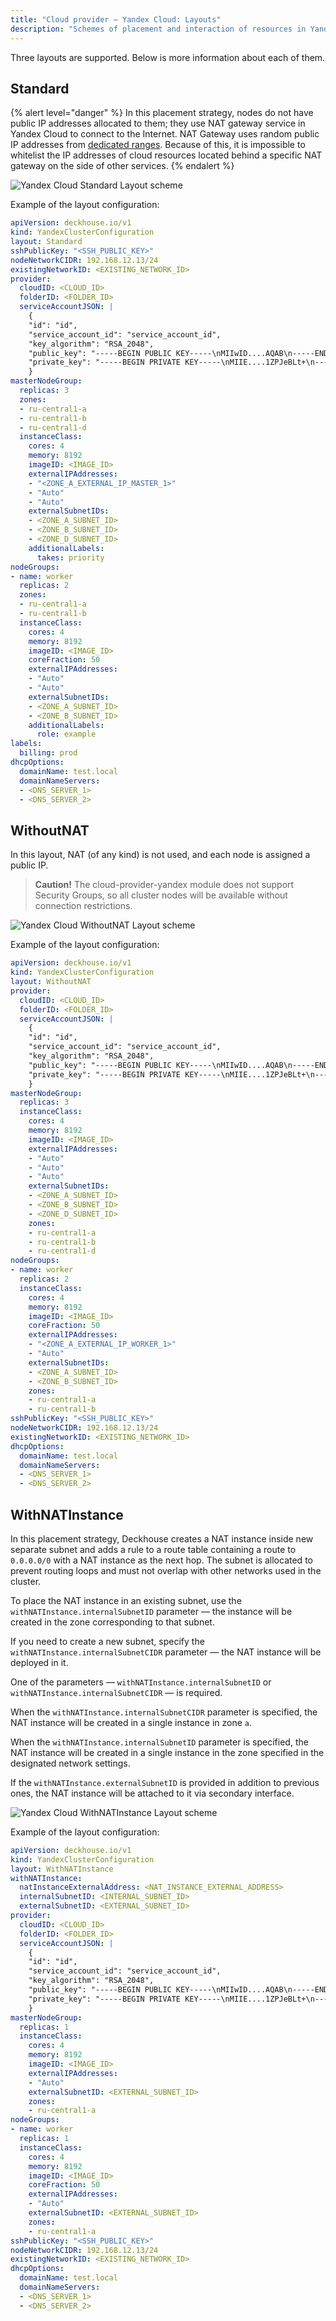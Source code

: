 ```yaml
---
title: "Cloud provider — Yandex Cloud: Layouts"
description: "Schemes of placement and interaction of resources in Yandex Cloud when working with the Deckhouse cloud provider."
---
```


Three layouts are supported. Below is more information about each of them.

## Standard

{% alert level="danger" %}
In this placement strategy, nodes do not have public IP addresses allocated to them; they use NAT gateway service in Yandex Cloud to connect to the Internet. NAT Gateway uses random public IP addresses from [dedicated ranges](https://yandex.cloud/ru/docs/overview/concepts/public-ips#virtual-private-cloud). Because of this, it is impossible to whitelist the IP addresses of cloud resources located behind a specific NAT gateway on the side of other services.
{% endalert %}

![Yandex Cloud Standard Layout scheme](images/yandex-standard.png)
<!--- Source: https://www.figma.com/design/T3ycFB7P6vZIL359UJAm7g/%D0%98%D0%BA%D0%BE%D0%BD%D0%BA%D0%B8-%D0%B8-%D1%81%D1%85%D0%B5%D0%BC%D1%8B?node-id=995-10422&t=IvETjbByf1MSQzcm-0 --->

Example of the layout configuration:

```yaml
apiVersion: deckhouse.io/v1
kind: YandexClusterConfiguration
layout: Standard
sshPublicKey: "<SSH_PUBLIC_KEY>"
nodeNetworkCIDR: 192.168.12.13/24
existingNetworkID: <EXISTING_NETWORK_ID>
provider:
  cloudID: <CLOUD_ID>
  folderID: <FOLDER_ID>
  serviceAccountJSON: |
    {
    "id": "id",
    "service_account_id": "service_account_id",
    "key_algorithm": "RSA_2048",
    "public_key": "-----BEGIN PUBLIC KEY-----\nMIIwID....AQAB\n-----END PUBLIC KEY-----\n",
    "private_key": "-----BEGIN PRIVATE KEY-----\nMIIE....1ZPJeBLt+\n-----END PRIVATE KEY-----\n"
    }
masterNodeGroup:
  replicas: 3
  zones:
  - ru-central1-a
  - ru-central1-b
  - ru-central1-d
  instanceClass:
    cores: 4
    memory: 8192
    imageID: <IMAGE_ID>
    externalIPAddresses:
    - "<ZONE_A_EXTERNAL_IP_MASTER_1>"
    - "Auto"
    - "Auto"
    externalSubnetIDs:
    - <ZONE_A_SUBNET_ID>
    - <ZONE_B_SUBNET_ID>
    - <ZONE_D_SUBNET_ID>
    additionalLabels:
      takes: priority
nodeGroups:
- name: worker
  replicas: 2
  zones:
  - ru-central1-a
  - ru-central1-b
  instanceClass:
    cores: 4
    memory: 8192
    imageID: <IMAGE_ID>
    coreFraction: 50
    externalIPAddresses:
    - "Auto"
    - "Auto"
    externalSubnetIDs:
    - <ZONE_A_SUBNET_ID>
    - <ZONE_B_SUBNET_ID>
    additionalLabels:
      role: example
labels:
  billing: prod
dhcpOptions:
  domainName: test.local
  domainNameServers:
  - <DNS_SERVER_1>
  - <DNS_SERVER_2>
```

## WithoutNAT

In this layout, NAT (of any kind) is not used, and each node is assigned a public IP.

> **Caution!** The cloud-provider-yandex module does not support Security Groups, so all cluster nodes will be available without connection restrictions.

![Yandex Cloud WithoutNAT Layout scheme](images/yandex-withoutnat.png)
<!--- Source: https://www.figma.com/design/T3ycFB7P6vZIL359UJAm7g/%D0%98%D0%BA%D0%BE%D0%BD%D0%BA%D0%B8-%D0%B8-%D1%81%D1%85%D0%B5%D0%BC%D1%8B?node-id=995-10557&t=IvETjbByf1MSQzcm-0 --->

Example of the layout configuration:

```yaml
apiVersion: deckhouse.io/v1
kind: YandexClusterConfiguration
layout: WithoutNAT
provider:
  cloudID: <CLOUD_ID>
  folderID: <FOLDER_ID>
  serviceAccountJSON: |
    {
    "id": "id",
    "service_account_id": "service_account_id",
    "key_algorithm": "RSA_2048",
    "public_key": "-----BEGIN PUBLIC KEY-----\nMIIwID....AQAB\n-----END PUBLIC KEY-----\n",
    "private_key": "-----BEGIN PRIVATE KEY-----\nMIIE....1ZPJeBLt+\n-----END PRIVATE KEY-----\n"
    }    
masterNodeGroup:
  replicas: 3
  instanceClass:
    cores: 4
    memory: 8192
    imageID: <IMAGE_ID>
    externalIPAddresses:
    - "Auto"
    - "Auto"
    - "Auto"
    externalSubnetIDs:
    - <ZONE_A_SUBNET_ID>
    - <ZONE_B_SUBNET_ID>
    - <ZONE_D_SUBNET_ID>
    zones:
    - ru-central1-a
    - ru-central1-b
    - ru-central1-d
nodeGroups:
- name: worker
  replicas: 2
  instanceClass:
    cores: 4
    memory: 8192
    imageID: <IMAGE_ID>
    coreFraction: 50
    externalIPAddresses:
    - "<ZONE_A_EXTERNAL_IP_WORKER_1>"
    - "Auto"
    externalSubnetIDs:
    - <ZONE_A_SUBNET_ID>
    - <ZONE_B_SUBNET_ID>
    zones:
    - ru-central1-a
    - ru-central1-b
sshPublicKey: "<SSH_PUBLIC_KEY>"
nodeNetworkCIDR: 192.168.12.13/24
existingNetworkID: <EXISTING_NETWORK_ID>
dhcpOptions:
  domainName: test.local
  domainNameServers:
  - <DNS_SERVER_1>
  - <DNS_SERVER_2>
```

## WithNATInstance

In this placement strategy, Deckhouse creates a NAT instance inside new separate subnet and adds a rule to a route table containing a route to `0.0.0.0/0` with a NAT instance as the next hop.
The subnet is allocated to prevent routing loops and must not overlap with other networks used in the cluster.

To place the NAT instance in an existing subnet, use the `withNATInstance.internalSubnetID` parameter — the instance will be created in the zone corresponding to that subnet.

If you need to create a new subnet, specify the `withNATInstance.internalSubnetCIDR` parameter — the NAT instance will be deployed in it.

One of the parameters — `withNATInstance.internalSubnetID` or `withNATInstance.internalSubnetCIDR` — is required.

When the `withNATInstance.internalSubnetCIDR` parameter is specified, the NAT instance will be created in a single instance in zone `a`.

When the `withNATInstance.internalSubnetID` parameter is specified, the NAT instance will be created in a single instance in the zone specified in the designated network settings.

If the `withNATInstance.externalSubnetID` is provided in addition to previous ones, the NAT instance will be attached to it via secondary interface.

![Yandex Cloud WithNATInstance Layout scheme](images/yandex-withnatinstance.png)
<!--- Source: https://www.figma.com/design/T3ycFB7P6vZIL359UJAm7g/%D0%98%D0%BA%D0%BE%D0%BD%D0%BA%D0%B8-%D0%B8-%D1%81%D1%85%D0%B5%D0%BC%D1%8B?node-id=995-10034&t=IvETjbByf1MSQzcm-0 --->

Example of the layout configuration:

```yaml
apiVersion: deckhouse.io/v1
kind: YandexClusterConfiguration
layout: WithNATInstance
withNATInstance:
  natInstanceExternalAddress: <NAT_INSTANCE_EXTERNAL_ADDRESS>
  internalSubnetID: <INTERNAL_SUBNET_ID>
  externalSubnetID: <EXTERNAL_SUBNET_ID>
provider:
  cloudID: <CLOUD_ID>
  folderID: <FOLDER_ID>
  serviceAccountJSON: |
    {
    "id": "id",
    "service_account_id": "service_account_id",
    "key_algorithm": "RSA_2048",
    "public_key": "-----BEGIN PUBLIC KEY-----\nMIIwID....AQAB\n-----END PUBLIC KEY-----\n",
    "private_key": "-----BEGIN PRIVATE KEY-----\nMIIE....1ZPJeBLt+\n-----END PRIVATE KEY-----\n"
    }    
masterNodeGroup:
  replicas: 1
  instanceClass:
    cores: 4
    memory: 8192
    imageID: <IMAGE_ID>
    externalIPAddresses:
    - "Auto"
    externalSubnetID: <EXTERNAL_SUBNET_ID>
    zones:
    - ru-central1-a
nodeGroups:
- name: worker
  replicas: 1
  instanceClass:
    cores: 4
    memory: 8192
    imageID: <IMAGE_ID>
    coreFraction: 50
    externalIPAddresses:
    - "Auto"
    externalSubnetID: <EXTERNAL_SUBNET_ID>
    zones:
    - ru-central1-a
sshPublicKey: "<SSH_PUBLIC_KEY>"
nodeNetworkCIDR: 192.168.12.13/24
existingNetworkID: <EXISTING_NETWORK_ID>
dhcpOptions:
  domainName: test.local
  domainNameServers:
  - <DNS_SERVER_1>
  - <DNS_SERVER_2>
```
